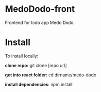 # MedoDodo-front

Frontend for todo app Medo Dodo.

# Install

To install locally:

**clone repo:**
git clone [repo url] <dirname>

**get into react folder:**
cd dirname/medo-dodo

**install dependencies:**
npm install
